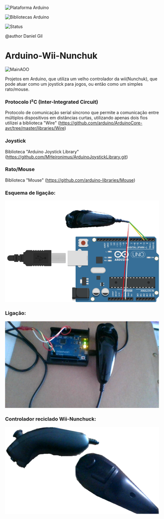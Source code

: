 
![Plataforma Arduino](https://img.shields.io/badge/Platform-Arduino-blue)

![Bibliotecas Arduino](https://img.shields.io/badge/Libraries-Wire%2C%20Joystick%2C%20Mouse-6f42c1)

![Status](https://img.shields.io/badge/status-estável-brightgreen)

@author Daniel Gil

# Arduino-Wii-Nunchuk

![MainAOO](Sketches/Sreenshots/Demo.gif)

Projetos em Arduino, que utiliza um velho controlador da wii(Nunchuk), que pode atuar como um joystick para jogos, ou então como um simples rato/mouse.

### Protocolo I²C (Inter-Integrated Circuit)
Protocolo de comunicação serial síncrono que permite a comunicação entre múltiplos dispositivos em distâncias curtas, utilizando apenas dois fios utilizei a biblioteca "Wire" (https://github.com/arduino/ArduinoCore-avr/tree/master/libraries/Wire)

### Joystick
Biblioteca "Arduino Joystick Library" (https://github.com/MHeironimus/ArduinoJoystickLibrary.git)

### Rato/Mouse
Biblioteca "Mouse" (https://github.com/arduino-libraries/Mouse)

### Esquema de ligação:

![MainAOO](Sketches/Sreenshots/ArduinoWiiNunchuck.png)

### Ligação:

![MainAOO](Sketches/Sreenshots/arduino.png)

### Controlador reciclado Wii-Nunchuck:

![MainAOO](Sketches/Sreenshots/WiiNunchuck.png)